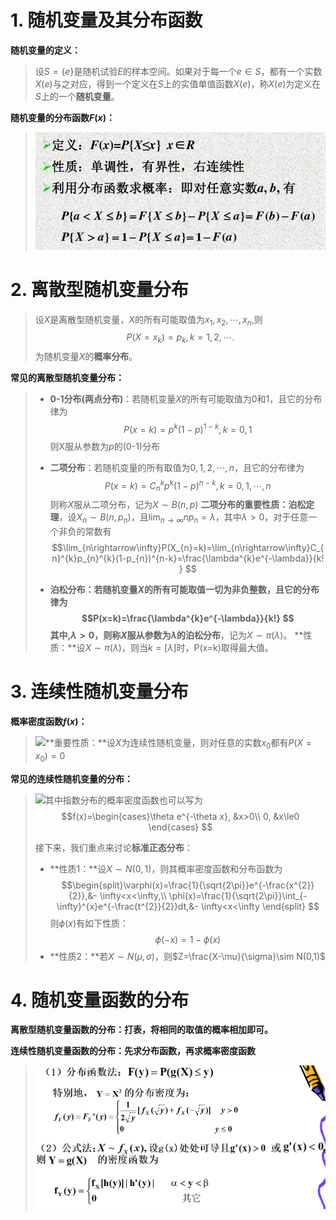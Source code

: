 # 1. 随机变量及其分布函数
**随机变量的定义：**
> 设$S=\{e\}$是随机试验$E$的样本空间。如果对于每一个$e\in S$，都有一个实数$X(e)$与之对应，得到一个定义在$S$上的实值单值函数$X(e)$，称$X(e)$为定义在$S$上的一个**随机变量**。

**随机变量的分布函数$F(x)$：**
> ![](images/1240-20200624111741630.png)

# 2. 离散型随机变量分布
> 设$X$是离散型随机变量，$X$的所有可能取值为$x_{1},x_{2},\cdots,x_{n}$,则
> $$P(X=x_{k})=p_{k},k=1,2,\cdots.
> $$为随机变量$X$的**概率分布**。

**常见的离散型随机变量分布：**
> - **0-1分布(两点分布)**：若随机变量$X$的所有可能取值为0和1，且它的分布律为
> $$P(x=k)=p^{k}(1-p)^{1-k},k=0,1
> $$则X服从参数为$p$的(0-1)分布
>
> - **二项分布**：若随机变量的所有取值为$0,1,2,\cdots,n$，且它的分布律为
> $$P(x=k)=C_{n}^{k}p^{k}(1-p)^{n-k},k=0,1,\cdots,n
> $$则称$X$服从二项分布，记为$X\sim B(n,p)$
> **二项分布的重要性质：泊松定理**，设$X_{n}\sim B(n,p_{n})$，且$\lim_{n\rightarrow \infty}np_{n}=\lambda$，其中$\lambda>0$，对于任意一个非负的常数有
> $$\lim_{n\rightarrow\infty}P(X_{n}=k)=\lim_{n\rightarrow\infty}C_{n}^{k}p_{n}^{k}(1-p_{n})^{n-k}=\frac{\lambda^{k}e^{-\lambda}}{k! }
$$
> 
> - **泊松分布：**若随机变量$X$的所有可能取值一切为非负整数，且它的分布律为
$$P(x=k)=\frac{\lambda^{k}e^{-\lambda}}{k!}
$$其中,$\lambda > 0$，则称$X$服从参数为$\lambda$的**泊松分布**，记为$X\sim \pi(\lambda)$。
**性质：**设$X\sim \pi(\lambda)$，则当$k=[\lambda]$时，P(x=k)取得最大值。
# 3. 连续性随机变量分布
**概率密度函数$f(x)$：**
> ![](https://upload-images.jianshu.io/upload_images/11128682-9dc8443916b9e45f.png?imageMogr2/auto-orient/strip%7CimageView2/2/w/1240)**重要性质：**设$X$为连续性随机变量，则对任意的实数$x_{0}$都有$P(X=x_{0})=0$

**常见的连续性随机变量的分布：**
> ![](https://upload-images.jianshu.io/upload_images/11128682-8f4bf4829247b032.png?imageMogr2/auto-orient/strip%7CimageView2/2/w/1240)其中指数分布的概率密度函数也可以写为$$f(x)=\begin{cases}\theta e^{-\theta x}, &x>0\\  0, &x\le0
\end{cases}
$$
>
>接下来，我们重点来讨论**标准正态分布**：
>- **性质1：**设$X\sim N(0,1)$，则其概率密度函数和分布函数为
>$$\begin{split}\varphi(x)=\frac{1}{\sqrt{2\pi}}e^{-\frac{x^{2}}{2}},&- \infty<x<\infty,\\ \phi(x)=\frac{1}{\sqrt{2\pi}}\int_{-\infty}^{x}e^{-\frac{t^{2}}{2}}dt,&- \infty<x<\infty
>\end{split}
>$$则$\phi(x)$有如下性质：
>$$\phi(-x)=1-\phi(x)
>$$
>- **性质2：**若$X\sim N(\mu,\sigma)$，则$Z=\frac{X-\mu}{\sigma}\sim N(0,1)$

# 4. 随机变量函数的分布
**离散型随机变量函数的分布：打表，将相同的取值的概率相加即可。**

**连续性随机变量函数的分布：先求分布函数，再求概率密度函数**

> ![](images/1240-20200624111741453.png)